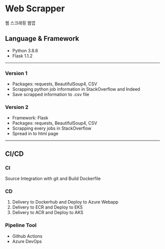 # Web Scrapper
웹 스크래핑 웹앱
## Language & Framework 
- Python 3.8.6
- Flask 1.1.2
---
### Version 1
- Packages: requests, BeautifulSoup4, CSV
- Scrapping python job information in StackOverflow and Indeed
- Save scrapped information to .csv file

### Version 2
- Framework: Flask
- Packages: requests, BeautifulSoup4, CSV
- Scrapping every jobs in StackOverflow
- Spread in to html page
---
## CI/CD
### CI
Source Integration with git and Build Dockerfile
### CD
1. Delivery to Dockerhub and Deploy to Azure Webapp 
2. Delivery to ECR and Deploy to EKS
3. Delivery to ACR and Deploy to AKS
### Pipeline Tool
- Github Actions
- Azure DevOps
